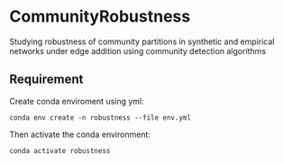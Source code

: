 # CommunityRobustness
Studying robustness of community partitions in synthetic and empirical networks under edge addition using community detection algorithms

## Requirement
Create conda enviroment using yml:

`conda env create -n robustness --file env.yml`

Then activate the conda environment:

`conda activate robustness`
